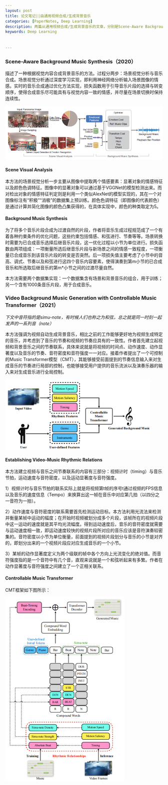 ```yaml
---
layout: post
title: 论文笔记||由通用视频合成/生成背景音乐
categories: [PaperNotes, Deep Learning]
description: 两篇从通用视频合成/生成背景音乐的文章，分别是Scene-Aware Background Music Synthesis(2020)与Video Background Music Generation with Controllable Music Transformer(2021)
keywords: Deep Learning


---
```


### Scene-Aware Background Music Synthesis（2020）

描述了一种根据视觉内容合成背景音乐的方法。过程分两步：场景视觉分析与音乐合成。场景视觉分析通过深度学习实现，即利用神经网络分析输入场景图像的情感。实时的音乐合成通过优化方法实现，损失函数用于引导音乐片段的选择与转变顺序，使得合成音乐尽可能具有与视觉内容一致的情感，并尽量在场景切换时保持连续性。

<img src="/images/post-psam/fig1.png" style="zoom: 80%;"/>

#### Scene Visual Analysis

本方法的场景视觉分析一步主要从图像中提取两个情感要素：显著对象的情感特征以及颜色色调特征。图像中的显著对象可以通过基于VGGNet的模型检测出来。而对检出对象的情感特征判定则是利用一个类似AlexNet的模型实现的，其在一个对图像标注有“积极”“消极”的数据集上预训练。颜色色调特征（即图像的代表颜色）是通过计算并简化图像的颜色凸集获得的，在具体实现中，颜色的种类取定为5。

#### Background Music Synthesis

为了将多个音乐片段合成为过渡自然的片段，作者将音乐生成过程规范成了一个有着各种约束条件的优化问题，这些约束包括情感、和弦进行、节奏等等。场景转换时需要为已合成音乐选择后继音乐片段，这一优化过程以小节为单位进行。损失函数由两项组成：一项衡量所选后继音乐片段与新场景之间的情感一致程度，一项衡量已合成音乐到该音乐片段的转变是否突然。后一项损失值主要考虑了小节中的音高、调式、节奏以及和弦进行这四个音乐内容要素，使得演奏到第m小节的已合成音乐和所选取后继音乐的第m*小节之间的过渡尽量自然。

本方法需要两个数据集实现：一个数据集含有场景和背景音乐的组合，用于训练；另一个含有1000条音乐片段，用于合成音乐。

### Video Background Music Generation with Controllable Music Transformer（2021）

*下文中音符指的是simu-note，有时候人们也称之为和弦，总之就是同一时刻一起发声的一系列音（note）*

本方法强调为视频自动生成背景音乐，相比之前的工作能够更好地为视频生成特定的音乐，并考虑到了音乐的节奏和视频的节奏应具有的一致性。作者首先建立起视频和背景音乐之间的节奏联系，具体来说就是将视频的时间点、动作速度、动作显著度以及音乐的节奏、音符密度和音符强度一一对应。接着作者提出了一个可控制的Music Transformer模型（CMT），其能够接受前面提到的节奏信息输入来对生成音乐的节奏进行局部的控制，也能够接受用户提供的音乐流派以及演奏乐器的输入来对生成音乐进行全局控制。

<img src="/images/post-psam/fig2.png" style="zoom: 80%;"/>

#### Establishing Video-Music Rhythmic Relations

本方法建立视频与音乐之间节奏联系的内容有三部分：视频计时（timing）与音乐节拍，运动速度与音符密度，以及运动显著度与音符强度。

1）视频计时与音乐节拍的联系实际上就是将视频第t帧的序号t通过视频的FPS信息以及音乐的速度信息（Tempo）来换算出这一帧在音乐中对应第几拍（以四分之一音符为一拍）。

2）动作速度与音符密度的联系需要首先检测运动目标。本方法利用光流法来检测并衡量某帧中运动的幅度；在开始时视频被划分成多个片段，该帧所在的视频片段中这一运动的速度就是其平均光流幅度。得到运动速度后，音乐的音符密度就需要与运动速度相一致，即运动速度较快的视频片段所对应的音乐应该是音符演奏较密集的。音符密度以小节为单位衡量，前面提到的视频片段划分与音乐的小节是对齐的，即划分出来的一个视频片段应对应生成音乐的一个小节。

3）某帧的动作显著度定义为两个级联的帧中各个方向上光流变化的绝对值。而音符强度指的是一个音符中有几个音，直观来说就是一个和弦听起来有多繁。作者在动作显著度与音符强度之间建立了一个正相关联系。

#### Controllable Music Transformer

CMT框架如下图所示：

<img src="/images/post-psam/fig3.png" style="zoom: 80%;"/>
